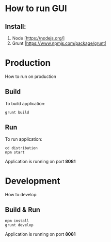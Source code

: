 How to run GUI
===========================
## Install:
1. Node [https://nodejs.org/]
2. Grunt [https://www.npmjs.com/package/grunt]

# Production
How to run on production

## Build
To build application:
```
grunt build
```

## Run
To run application:
```
cd distribution
npm start
```

Application is running on port **8081**


# Development
How to develop

## Build & Run

```
npm install
grunt develop
```


Application is running on port **8081**
